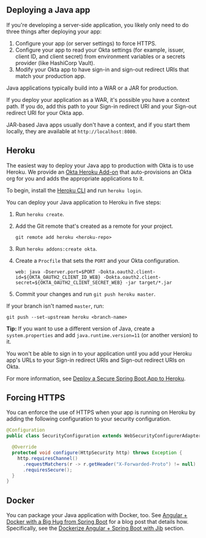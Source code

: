 ## Deploying a Java app

If you're developing a server-side application, you likely only need to do three things after deploying your app:

1. Configure your app (or server settings) to force HTTPS.
2. Configure your app to read your Okta settings (for example, issuer, client ID, and client secret) from environment variables or a secrets provider (like HashiCorp Vault).
2. Modify your Okta app to have sign-in and sign-out redirect URIs that match your production app.

Java applications typically build into a WAR or a JAR for production.

If you deploy your application as a WAR, it's possible you have a context path. If you do, add this path to your Sign-in redirect URI and your Sign-out redirect URI for your Okta app.

<!--
// todo: show how to do this with the Okta CLI
-->

JAR-based Java apps usually don't have a context, and if you start them locally, they are available at `http://localhost:8080`.

## Heroku

The easiest way to deploy your Java app to production with Okta is to use Heroku. We provide an [Okta Heroku Add-on](https://devcenter.heroku.com/articles/okta) that auto-provisions an Okta org for you and adds the appropriate applications to it.

To begin, install the [Heroku CLI](https://devcenter.heroku.com/articles/heroku-cli) and run `heroku login`.

You can deploy your Java application to Heroku in five steps:

1. Run `heroku create`.
2. Add the Git remote that's created as a remote for your project.

   ```
   git remote add heroku <heroku-repo>
   ```

3. Run `heroku addons:create okta`.
4. Create a `Procfile` that sets the `PORT` and your Okta configuration.

   ```
   web: java -Dserver.port=$PORT -Dokta.oauth2.client-id=${OKTA_OAUTH2_CLIENT_ID_WEB} -Dokta.oauth2.client-secret=${OKTA_OAUTH2_CLIENT_SECRET_WEB} -jar target/*.jar
   ```

5. Commit your changes and run `git push heroku master`.

If your branch isn't named `master`, run:

```
git push --set-upstream heroku <branch-name>
```

**Tip:** If you want to use a different version of Java, create a `system.properties` and add `java.runtime.version=11` (or another version) to it.

You won't be able to sign in to your application until you add your Heroku app's URLs to your Sign-in redirect URIs and Sign-out redirect URIs on Okta.

For more information, see [Deploy a Secure Spring Boot App to Heroku](https://developer.okta.com/blog/2020/08/31/spring-boot-heroku).

## Forcing HTTPS

You can enforce the use of HTTPS when your app is running on Heroku by adding the following configuration to your security configuration.

```java
@Configuration
public class SecurityConfiguration extends WebSecurityConfigurerAdapter {

  @Override
  protected void configure(HttpSecurity http) throws Exception {
    http.requiresChannel()
      .requestMatchers(r -> r.getHeader("X-Forwarded-Proto") != null)
      .requiresSecure();
  }
}
```

## Docker

You can package your Java application with Docker, too. See [Angular + Docker with a Big Hug from Spring Boot](https://developer.okta.com/blog/2020/06/17/angular-docker-spring-boot) for a blog post that details how. Specifically, see the [Dockerize Angular + Spring Boot with Jib](https://developer.okta.com/blog/2020/06/17/angular-docker-spring-boot#dockerize-angular-spring-boot-with-jib) section.

